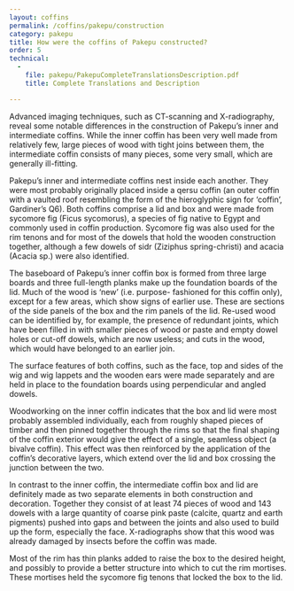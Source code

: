 ```yaml
---
layout: coffins
permalink: /coffins/pakepu/construction
category: pakepu
title: How were the coffins of Pakepu constructed?
order: 5
technical:
  -
    file: pakepu/PakepuCompleteTranslationsDescription.pdf
    title: Complete Translations and Description

---
```


Advanced imaging techniques, such as CT-scanning and X-radiography, reveal some notable differences in the construction of Pakepu’s inner and intermediate coffins. While the inner coffin has been very well made from relatively few, large pieces of wood with tight joins between them, the intermediate coffin consists of many pieces, some very small, which are generally ill-fitting.

Pakepu’s inner and intermediate coffins nest inside each another. They were most probably originally placed inside a qersu coffin (an outer coffin with a vaulted roof resembling the form of the hieroglyphic sign for ‘coffin’, Gardiner’s Q6). Both coffins comprise a lid and box and were made from sycomore fig (Ficus sycomorus), a species of fig native to Egypt and commonly used in coffin production. Sycomore fig was also used for the rim tenons and for most of the dowels that hold the wooden construction together, although a few dowels of sidr (Ziziphus spring-christi) and acacia (Acacia sp.) were also identified.

The baseboard of Pakepu’s inner coffin box is formed from three large boards and three full-length planks make up the foundation boards of the lid. Much of the wood is ‘new’ (i.e. purpose- fashioned for this coffin only), except for a few areas, which show signs of earlier use. These are sections of the side panels of the box and the rim panels of the lid. Re-used wood can be identified by, for example, the presence of redundant joints, which have been filled in with smaller pieces of wood or paste and empty dowel holes or cut-off dowels, which are now useless; and cuts in the wood, which would have belonged to an earlier join.

The surface features of both coffins, such as the face, top and sides of the wig and wig lappets and the wooden ears were made separately and are held in place to the foundation boards using perpendicular and angled dowels.

Woodworking on the inner coffin indicates that the box and lid were most probably assembled individually, each from roughly shaped pieces of timber and then pinned together through the rims so that the final shaping of the coffin exterior would give the effect of a single, seamless object (a bivalve coffin). This effect was then reinforced by the application of the coffin’s decorative layers, which extend over the lid and box crossing the junction between the two.

In contrast to the inner coffin, the intermediate coffin box and lid are definitely made as two separate elements in both construction and decoration. Together they consist of at least 74 pieces of wood and 143 dowels with a large quantity of coarse pink paste (calcite, quartz and earth pigments) pushed into gaps and between the joints and also used to build up the form, especially the face. X-radiographs show that this wood was already damaged by insects before the coffin was made.

Most of the rim has thin planks added to raise the box to the desired height, and possibly to provide a better structure into which to cut the rim mortises. These mortises held the sycomore fig tenons that locked the box to the lid.
